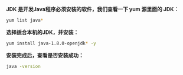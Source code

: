 **JDK 是开发Java程序必须安装的软件，我们查看一下 yum 源里面的 JDK：**

```sh
yum list java*
```



**选择适合本机的JDK，并安装：**

```sh
yum install java-1.8.0-openjdk* -y
```



**安装完成后，查看是否安装成功：**

```sh
java -version
```

